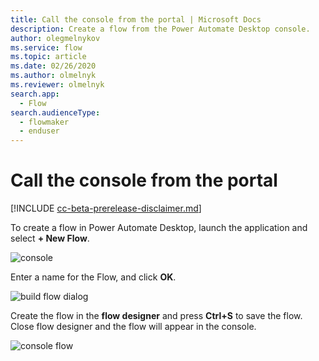 ```yaml
---
title: Call the console from the portal | Microsoft Docs
description: Create a flow from the Power Automate Desktop console.
author: olegmelnykov
ms.service: flow
ms.topic: article
ms.date: 02/26/2020
ms.author: olmelnyk
ms.reviewer: olmelnyk
search.app: 
  - Flow
search.audienceType: 
  - flowmaker
  - enduser
---
```


# Call the console from the portal

[!INCLUDE [cc-beta-prerelease-disclaimer.md](../../includes/cc-beta-prerelease-disclaimer.md)]

To create a flow in Power Automate Desktop, launch the application and select **+ New Flow**.

![console](\media\create-flow-console\console.png)

Enter a name for the Flow, and click **OK**.

![build flow dialog](\media\create-flow-console\build-flow-dialog.png)

Create the flow in the **flow designer** and press **Ctrl+S** to save the flow. Close flow designer and the flow will appear in the console.

![console flow](\media\create-flow-console\console-flow.png)
